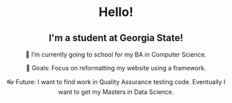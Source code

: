 <h1 align="center">Hello!</h1>

<h2 align="center">I'm a student at Georgia State!</h2>

<p style="text-align: center;"> 🌱 I’m currently going to school for my BA in Computer Science.</p>
<p style="text-align: center;"> 🥅 Goals: Focus on reformatting my website using a framework.</p>
<p style="text-align: center;">👓 Future: I want to find work in Quality Assurance testing code. Eventually I want to get my Masters in Data Science.</p>
